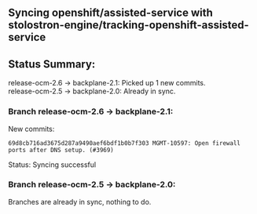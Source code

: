 ## Syncing openshift/assisted-service with stolostron-engine/tracking-openshift-assisted-service

## Status Summary:

release-ocm-2.6 -> backplane-2.1: Picked up 1 new commits.  
release-ocm-2.5 -> backplane-2.0: Already in sync.  

### Branch release-ocm-2.6 -> backplane-2.1:

New commits:

```
69d8cb716ad3675d287a9490aef6bdf1b0b7f303 MGMT-10597: Open firewall ports after DNS setup. (#3969)
```

Status: Syncing successful

### Branch release-ocm-2.5 -> backplane-2.0:

Branches are already in sync, nothing to do.

